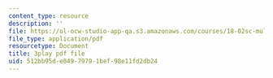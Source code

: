 ```yaml
---
content_type: resource
description: ''
file: https://ol-ocw-studio-app-qa.s3.amazonaws.com/courses/18-02sc-multivariable-calculus-fall-2010/512bb95de04979791bef98e11fd2db24_XmQM5pHxX-o.pdf
file_type: application/pdf
resourcetype: Document
title: 3play pdf file
uid: 512bb95d-e049-7979-1bef-98e11fd2db24
---
```

